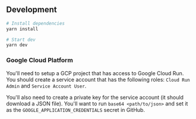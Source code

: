 ## Development

```sh
# Install dependencies
yarn install

# Start dev
yarn dev
```

### Google Cloud Platform

You'll need to setup a GCP project that has access to Google Cloud Run. You should create a service account that has the following roles: `Cloud Run Admin` and `Service Account User`.

You'll also need to create a private key for the service account (it should download a JSON file). You'll want to run `base64 <path/to/json>` and set it as the `GOOGLE_APPLICATION_CREDENTIALS` secret in GitHub.
